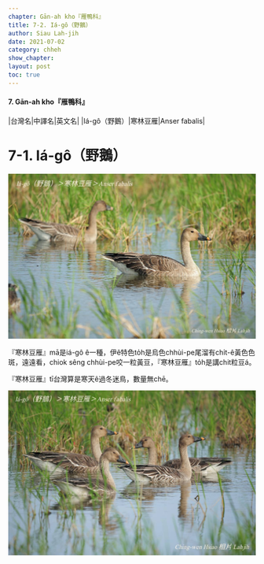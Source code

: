 ```yaml
---
chapter: Gān-ah kho『雁鴨科』
title: 7-2. Iá-gô（野鵝）
author: Siau Lah-jih
date: 2021-07-02
category: chheh
show_chapter: 
layout: post
toc: true
---
```


#### 7. Gān-ah kho『雁鴨科』

|台灣名|中譯名|英文名|
|Iá-gô（野鵝）|寒林豆雁|Anser fabalis|


# 7-1. Iá-gô（野鵝）

![](../too5/07/07-2-2.寒林豆雁.jpg)


『寒林豆雁』mā是iá-gô ê一種，伊ê特色to̍h是烏色chhùi-pe尾溜有chi̍t-ê黃色色斑，遠遠看，chiok sêng chhùi-pe咬一粒黃豆，『寒林豆雁』to̍h是講chit粒豆á。

『寒林豆雁』tī台灣算是寒天ê過冬迷鳥，數量無chē。



![](../too5/07/07-2-1.寒林豆雁.jpg)




